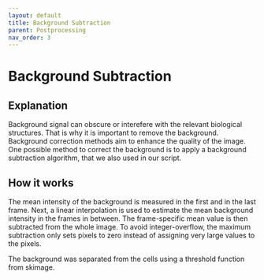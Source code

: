 ```yaml
---
layout: default
title: Background Subtraction
parent: Postprocessing
nav_order: 3
---
```


# Background Subtraction

## Explanation
Background signal can obscure or interefere with the relevant biological structures. That is why it is important to remove the background. Background correction methods aim to enhance the quality of the image. One possible method to correct the background is to apply a background subtraction algorithm, that we also used in our script. 


## How it works
The mean intensity of the background is measured in the first and in the last frame. Next, a linear interpolation is used
to estimate the mean background intensity in the frames in between. The frame-specific mean value is then subtracted from the whole image. To avoid integer-overflow, the maximum subtraction only sets pixels to zero instead of assigning very large values to the pixels. 

The background was separated from the cells using a threshold function from skimage. 
